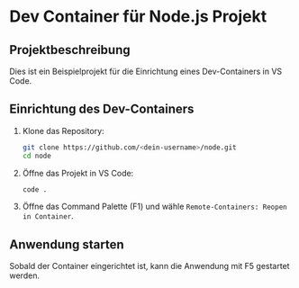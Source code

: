 # Dev Container für Node.js Projekt

## Projektbeschreibung
Dies ist ein Beispielprojekt für die Einrichtung eines Dev-Containers in VS Code.

## Einrichtung des Dev-Containers
1. Klone das Repository:
    ```bash
    git clone https://github.com/<dein-username>/node.git
    cd node
    ```

2. Öffne das Projekt in VS Code:
    ```bash
    code .
    ```

3. Öffne das Command Palette (F1) und wähle `Remote-Containers: Reopen in Container`.

## Anwendung starten
Sobald der Container eingerichtet ist, kann die Anwendung mit F5 gestartet werden.
